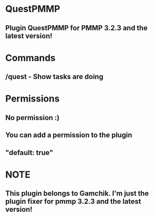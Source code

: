 # QuestPMMP
## Plugin QuestPMMP for PMMP 3.2.3 and the latest version! 

# Commands
## /quest - Show tasks are doing

# Permissions
## No permission :)
## You can add a permission to the plugin
## "default: true"

# NOTE
## This plugin belongs to Gamchik. I'm just the plugin fixer for pmmp 3.2.3 and the latest version!
